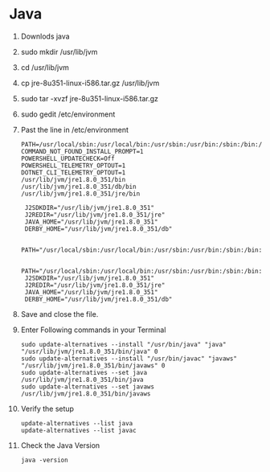 # Java

1. Downlods java 
2. sudo mkdir /usr/lib/jvm
3. cd /usr/lib/jvm
4. cp jre-8u351-linux-i586.tar.gz /usr/lib/jvm
5. sudo tar -xvzf  jre-8u351-linux-i586.tar.gz
6. sudo gedit /etc/environment
7. Past the line in /etc/environment 




       PATH=/usr/local/sbin:/usr/local/bin:/usr/sbin:/usr/bin:/sbin:/bin:/usr/local/games:/usr/games
       COMMAND_NOT_FOUND_INSTALL_PROMPT=1
       POWERSHELL_UPDATECHECK=Off
       POWERSHELL_TELEMETRY_OPTOUT=1
       DOTNET_CLI_TELEMETRY_OPTOUT=1
       /usr/lib/jvm/jre1.8.0_351/bin
       /usr/lib/jvm/jre1.8.0_351/db/bin
       /usr/lib/jvm/jre1.8.0_351/jre/bin

        J2SDKDIR="/usr/lib/jvm/jre1.8.0_351"
        J2REDIR="/usr/lib/jvm/jre1.8.0_351/jre"
        JAVA_HOME="/usr/lib/jvm/jre1.8.0_351"
        DERBY_HOME="/usr/lib/jvm/jre1.8.0_351/db"

        PATH="/usr/local/sbin:/usr/local/bin:/usr/sbin:/usr/bin:/sbin:/bin:/usr/games:/usr/local/games"

        PATH="/usr/local/sbin:/usr/local/bin:/usr/sbin:/usr/bin:/sbin:/bin:/usr/games:/usr/local/games:/usr/lib/jvm/jre1.8.0_351/bin:/usr/lib/jvm/jre1.8.0_351/db/bin:/usr/lib/jvm/jre1.8.0_351/jre/bin"
        J2SDKDIR="/usr/lib/jvm/jre1.8.0_351"
        J2REDIR="/usr/lib/jvm/jre1.8.0_351/jre"
        JAVA_HOME="/usr/lib/jvm/jre1.8.0_351"
        DERBY_HOME="/usr/lib/jvm/jre1.8.0_351/db"  

8. Save and close the file.
9. Enter Following commands in your Terminal

       sudo update-alternatives --install "/usr/bin/java" "java" "/usr/lib/jvm/jre1.8.0_351/bin/java" 0
       sudo update-alternatives --install "/usr/bin/javac" "javaws" "/usr/lib/jvm/jre1.8.0_351/bin/javaws" 0
       sudo update-alternatives --set java /usr/lib/jvm/jre1.8.0_351/bin/java
       sudo update-alternatives --set javaws /usr/lib/jvm/jre1.8.0_351/bin/javaws
      
10. Verify the setup

        update-alternatives --list java
        update-alternatives --list javac
      
11. Check the Java Version

        java -version















